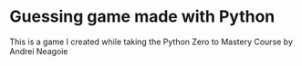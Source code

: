 # Guessing game made with Python

This is a game I created while taking the Python Zero to Mastery Course by Andrei Neagoie
